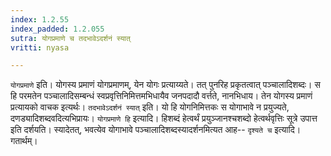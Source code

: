 ```yaml
---
index: 1.2.55
index_padded: 1.2.055
sutra: योगप्रमाणे च तदभावेऽदर्शनं स्यात्
vritti: nyasa

---
```

`योगप्रमाणे` इति। योगस्य प्रमाणं योगप्रमाणम्, येन योगः प्रत्याय्यते। तत् पुनरिह प्रकृतत्वात् पञ्चालादिशब्दः। स हि परमतेन पञ्चालादिसम्बन्धं स्वप्रवृत्तिनिमित्तमभिधायैव जनपदादौ वर्त्तते, नानभिधाय। तेन योगस्य प्रमाणं प्रत्यायको वाचक इत्यर्थः। `तदभावेऽदर्शनं स्यात्` इति। यो हि योगनिमित्तकः स योगाभावे न प्रयुज्यते, दणड्यादिशब्दवदित्यभिप्रायः। `योगप्रमाणे हि` इत्यादि। हिशब्दं हेत्वर्थं प्रयुञ्जानश्चशब्दो हेत्वर्थवृत्तिः सूत्रे उपात्त इति दर्शयति। स्यादेतत्, भवत्येव योगाभावे पञ्चालादिशब्दस्यादर्शनमित्यत आह-- `दृश्यते च` इत्यादि। गतार्थम्।